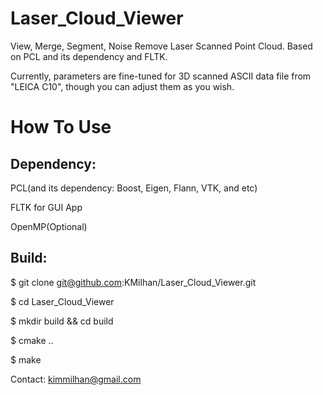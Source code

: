 Laser_Cloud_Viewer
==================

View, Merge, Segment, Noise Remove Laser Scanned Point Cloud. Based on PCL and its dependency and FLTK.

Currently, parameters are fine-tuned for 3D scanned ASCII data file from "LEICA C10", though you can adjust them as you wish.

How To Use
==========
Dependency:
-----------
PCL(and its dependency: Boost, Eigen, Flann, VTK, and etc)

FLTK for GUI App

OpenMP(Optional)

Build:
------
  $ git clone git@github.com:KMilhan/Laser_Cloud_Viewer.git

  $ cd Laser_Cloud_Viewer

  $ mkdir build && cd build

  $ cmake ..

  $ make



Contact: kimmilhan@gmail.com
